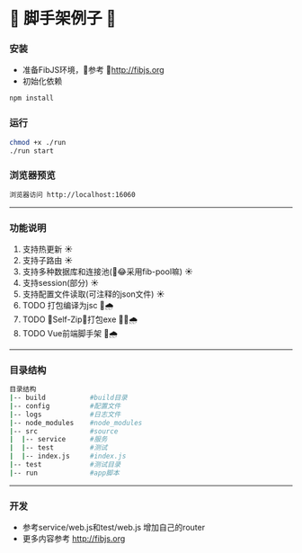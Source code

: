 #  🌰 脚手架例子 🌰

### 安装
- 准备FibJS环境，参考 <a href="http://fibjs.org/">http://fibjs.org </a>
- 初始化依赖
```sh
npm install
```

### 运行
```sh
chmod +x ./run
./run start
```

### 浏览器预览
```html
浏览器访问 http://localhost:16060
```
---

### 功能说明
1. 支持热更新 ☀️
2. 支持子路由 ☀️
3. 支持多种数据库和连接池(😂采用fib-pool嘛)  ☀️
4. 支持session(部分)  ☀️
5. 支持配置文件读取(可注释的json文件)  ☀️
6. TODO 打包编译为jsc 🌧️
7. TODO Self-Zip打包exe 🌧️
8. TODO Vue前端脚手架 🌧️️

---

### 目录结构
```sh
目录结构
|-- build           #build目录
|-- config          #配置文件
|-- logs            #日志文件
|-- node_modules    #node_modules
|-- src             #source
|  |-- service      #服务
|  |-- test         #测试
|  |-- index.js     #index.js
|-- test            #测试目录
|-- run             #app脚本
```

---

### 开发
- 参考service/web.js和test/web.js 增加自己的router
- 更多内容参考 <a href="http://fibjs.org/">http://fibjs.org </a>

